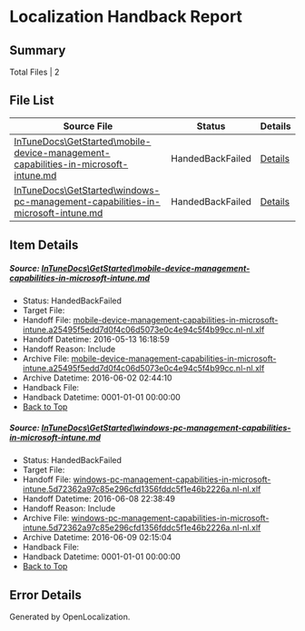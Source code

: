 # <a name='report-top'></a> Localization Handback Report

## Summary
 Total Files | 2

## File List
 Source File | Status | Details 
 ----------- | ------ | ------- 
 [InTuneDocs\GetStarted\mobile-device-management-capabilities-in-microsoft-intune.md](https://github.com/Microsoft/IntuneDocs-pr/blob/42e21b802fb605c98f688485c3b77703b3950e94/InTuneDocs/GetStarted/mobile-device-management-capabilities-in-microsoft-intune.md) | HandedBackFailed | [Details](#3235d7f0db88db980dd08399fd2a650e1b6ad639512)
 [InTuneDocs\GetStarted\windows-pc-management-capabilities-in-microsoft-intune.md](https://github.com/Microsoft/IntuneDocs-pr/blob/530bf3234001946776593ae0257ea72a06c8612f/InTuneDocs/GetStarted/windows-pc-management-capabilities-in-microsoft-intune.md) | HandedBackFailed | [Details](#f8eeac89dc782b62de8f25212c11f0f5284cc53e535)

## Item Details
##### <a name='3235d7f0db88db980dd08399fd2a650e1b6ad639512'></a> Source: [InTuneDocs\GetStarted\mobile-device-management-capabilities-in-microsoft-intune.md](https://github.com/Microsoft/IntuneDocs-pr/blob/42e21b802fb605c98f688485c3b77703b3950e94/InTuneDocs/GetStarted/mobile-device-management-capabilities-in-microsoft-intune.md)
* Status: HandedBackFailed
* Target File: 
* Handoff File: [mobile-device-management-capabilities-in-microsoft-intune.a25495f5edd7d0f4c06d5073e0c4e94c5f4b99cc.nl-nl.xlf](https://github.com/Microsoft/EM.handoff/blob/b23cf20c5090c889bbe6bce7f0c392423578aff7/ol-handoff/Microsoft/IntuneDocs-pr.nl-nl/master/mobile-device-management-capabilities-in-microsoft-intune.a25495f5edd7d0f4c06d5073e0c4e94c5f4b99cc.nl-nl.xlf)
* Handoff Datetime: 2016-05-13 16:18:59
* Handoff Reason: Include
* Archive File: [mobile-device-management-capabilities-in-microsoft-intune.a25495f5edd7d0f4c06d5073e0c4e94c5f4b99cc.nl-nl.xlf](https://github.com/Microsoft/EM.handoff/blob/88bdb24487ba1d96f1434e84ba5616b913eebd38/ol-handoff/Microsoft/IntuneDocs-pr.nl-nl/master/archive/mobile-device-management-capabilities-in-microsoft-intune.a25495f5edd7d0f4c06d5073e0c4e94c5f4b99cc.nl-nl.xlf)
* Archive Datetime: 2016-06-02 02:44:10
* Handback File: 
* Handback Datetime: 0001-01-01 00:00:00
* [Back to Top](#report-top)

##### <a name='f8eeac89dc782b62de8f25212c11f0f5284cc53e535'></a> Source: [InTuneDocs\GetStarted\windows-pc-management-capabilities-in-microsoft-intune.md](https://github.com/Microsoft/IntuneDocs-pr/blob/530bf3234001946776593ae0257ea72a06c8612f/InTuneDocs/GetStarted/windows-pc-management-capabilities-in-microsoft-intune.md)
* Status: HandedBackFailed
* Target File: 
* Handoff File: [windows-pc-management-capabilities-in-microsoft-intune.5d72362a97c85e296cfd1356fddc5f1e46b2226a.nl-nl.xlf](https://github.com/Microsoft/EM.handoff/blob/49170cdb118ecfa3e643ba8b282aa7f247475371/ol-handoff/Microsoft/IntuneDocs-pr.nl-nl/master/windows-pc-management-capabilities-in-microsoft-intune.5d72362a97c85e296cfd1356fddc5f1e46b2226a.nl-nl.xlf)
* Handoff Datetime: 2016-06-08 22:38:49
* Handoff Reason: Include
* Archive File: [windows-pc-management-capabilities-in-microsoft-intune.5d72362a97c85e296cfd1356fddc5f1e46b2226a.nl-nl.xlf](https://github.com/Microsoft/EM.handoff/blob/41e4247b1e0c84b8dc28178e4537a4fe92e9faf2/ol-handoff/Microsoft/IntuneDocs-pr.nl-nl/master/archive/windows-pc-management-capabilities-in-microsoft-intune.5d72362a97c85e296cfd1356fddc5f1e46b2226a.nl-nl.xlf)
* Archive Datetime: 2016-06-09 02:15:04
* Handback File: 
* Handback Datetime: 0001-01-01 00:00:00
* [Back to Top](#report-top)


## Error Details

Generated by OpenLocalization.
